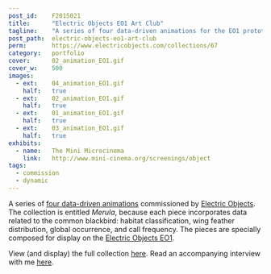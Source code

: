 ```yaml
---
post_id:    F2015021
title:      "Electric Objects EO1 Art Club"
tagline:    "A series of four data-driven animations for the EO1 prototype."
post_path:  electric-objects-eo1-art-club
perm:       https://www.electricobjects.com/collections/67
category:   portfolio
cover:      02_animation_EO1.gif
cover_w:    500
images:
  - ext:    04_animation_EO1.gif
    half:   true
  - ext:    02_animation_EO1.gif
    half:   true
  - ext:    01_animation_EO1.gif
    half:   true
  - ext:    03_animation_EO1.gif
    half:   true
exhibits:
  - name:   The Mini Microcinema
    link:   http://www.mini-cinema.org/screenings/object
tags:
  - commission
  - dynamic
---
```

A series of [four data-driven animations](https://www.electricobjects.com/collections/67) commissioned by [Electric Objects](https://www.electricobjects.com/). The collection is entitled _Merula_, because each piece incorporates data related to the common blackbird: habitat classification, wing feather distribution, global occurrence, and call frequency. The pieces are specially composed for display on the [Electric Objects EO1](http://shop.electricobjects.com/).

View (and display) the full collection [here](https://www.electricobjects.com/collections/67). Read an accompanying interview with me [here](http://zine.electricobjects.com/interviews/emily-fuhrman).